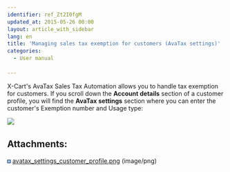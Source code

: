 ```yaml
---
identifier: ref_Zt2I0fgM
updated_at: 2015-05-26 00:00
layout: article_with_sidebar
lang: en
title: 'Managing sales tax exemption for customers (AvaTax settings)'
categories:
  - User manual

---
```



X-Cart's AvaTax Sales Tax Automation allows you to handle tax exemption for customers. If you scroll down the **Account details** section of a customer profile, you will find the **AvaTax settings** section where you can enter the customer's Exemption number and Usage type:

![]({{site.baseurl}}/attachments/8749847/8717990.png?effects=drop-shadow)  

## Attachments:

![](images/icons/bullet_blue.gif) [avatax_settings_customer_profile.png]({{site.baseurl}}/attachments/8749847/8717990.png) (image/png)